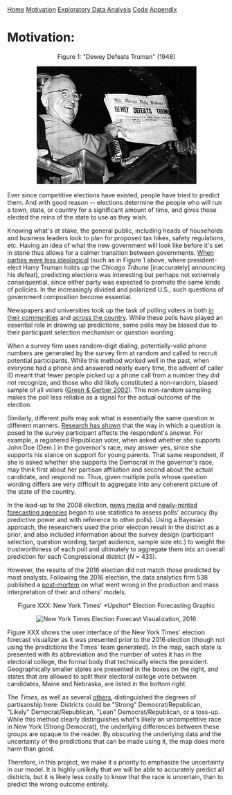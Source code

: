 
<nav>
			<a href="/Elections_Project/">Home</a>
	        	<a href="/Elections_Project/Motivation">Motivation</a>
        		<a href="/Elections_Project/EDA">Exploratory Data Analysis</a>
			<a href="/Elections_Project/Code">Code</a>
        		<a href="/Elections_Project/Appendix">Appendix</a>
		</nav>

# Motivation: 


<center>
Figure 1: "Dewey Defeats Truman" (1948)

![dewey_truman](dewey_truman.jpg)
</center>

Ever since competitive elections have existed, people have tried to predict them. And with good reason -- elections determine the people who will run a town, state, or country for a significant amount of time, and gives those elected the reins of the state to use as they wish. 

Knowing what's at stake, the general public, including heads of households and business leaders look to plan for proposed tax hikes, safety regulations, etc. Having an idea of what the new government will look like before it's set in stone thus allows for a calmer transition between governments. [When parties were less ideological](https://catalog.hathitrust.org/Record/001749434) (such as in Figure 1 above, where president-elect Harry Truman holds up the *Chicago Tribune* [inaccurately] announcing his defeat), predicting elections was interesting but perhaps not extremely consequential, since either party was expected to promote the same kinds of policies. In the increasingly divided and polarized U.S., such questions of government composition become essential. 

Newspapers and universities took up the task of polling voters in both [in their communities](https://law.marquette.edu/poll/) and [across the country](https://poll.qu.edu/). While these polls have played an essential role in drawing up predictions, some polls may be biased due to their participant selection mechanism or question wording. 

When a survey firm uses random-digit dialing, potentially-valid phone numbers are generated by the survey firm at random and called to recruit potential participants. While this method worked well in the past, when everyone had a phone and answered nearly every time, the advent of caller ID meant that fewer people picked up a phone call from a number they did not recognize, and those who did likely constituted a non-random, biased sample of all voters ([Green & Gerber 2002](https://academic.oup.com/poq/article-abstract/70/2/197/1912498)). This non-random sampling makes the poll less reliable as a signal for the actual outcome of the election.

Similarly, different polls may ask what is essentially the same question in different manners. [Research has shown](https://doi.org/10.1086/269158) that the way in which a question is posed to the survey participant affects the respondent's answer. For example, a registered Republican voter, when asked whether she supports John Doe (Dem.) in the governor's race, may answer yes, since she supports his stance on support for young parents. That same respondent, if she is asked whether she supports the Democrat in the governor's race, may think first about her partisan affiliation and second about the actual candidate, and respond no. Thus, given multiple polls whose question wording differs are very difficult to aggregate into any coherent picture of the state of the country.

In the lead-up to the 2008 election, [news media](https://www.nytimes.com/section/upshot) and [newly-minted forecasting agencies](https://fivethirtyeight.com/) began to use statistics to assess polls' accuracy (by predictive power and with reference to other polls). Using a Bayesian approach, the researchers used the prior election result in the district as a prior, and also included information about the survey design (participant selection, question wording, target audience, sample size etc.) to weight the trustworthiness of each poll and ultimately to aggregate them into an overall prediction for each Congressional district (*N* = 435). 

However, the results of the 2016 election did not match those predicted by most analysts. 
Following the 2016 election, the data analytics firm 538 published a [post-mortem](https://fivethirtyeight.com/features/the-real-story-of-2016/) on what went wrong in the production and mass interpretation of their and others' models. 

<center>
Figure XXX: New York Times' *Upshot* Election Forecasting Graphic

![](nytimes_2016_map.png "New York Times Election Forecast Visualization, 2016")
</center>

Figure XXX shows the user interface of the New York Times' election forecast visualizer as it was presented prior to the 2016 election (though not using the predictions the Times' team generated). In the map, each state is presented with its abbreviation and the number of votes it has in the electoral college, the formal body that technically elects the president. Geographically smaller states are presented in the boxes on the right, and states that are allowed to split their electoral college vote between candidates, Maine and Nebraska, are listed in the bottom right. 

The *Times*, as well as several [others](https://www.cookpolitical.com/ratings/house-race-ratings), distinguished the degrees of partisanship here: Districts could be "Strong" Democrat/Republican, "Likely" Democrat/Republican, "Lean" Democrat/Republican, or a toss-up. While this method clearly distinguishes what's likely an uncompetitive race in New York (Strong Democrat), the underlying differences between these groups are opaque to the reader. By obscuring the underlying data and the uncertainty of the predictions that can be made using it, the map does more harm than good. 

Therefore, in this project, we make it a priority to emphasize the uncertainty in our model. It is highly unlikely that we will be able to accurately predict all districts, but it is likely less costly to know that the race is uncertain, than to predict the wrong outcome entirely.

